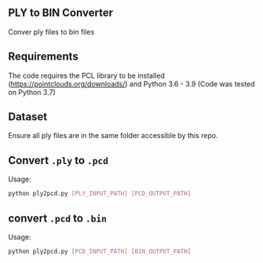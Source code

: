 ## PLY to BIN Converter

Conver ply files to bin files

## Requirements

The code requires the PCL library to be installed (https://pointclouds.org/downloads/) and Python 3.6 - 3.9 (Code was tested on Python 3.7)

## Dataset

Ensure all ply files are in the same folder accessible by this repo.

## Convert `.ply` to `.pcd`
Usage:

```bash
python ply2pcd.py [PLY_INPUT_PATH] [PCD_OUTPUT_PATH]
```

## convert `.pcd` to `.bin`

Usage:  
```bash
python ply2pcd.py [PCD_INPUT_PATH] [BIN_OUTPUT_PATH]
```
